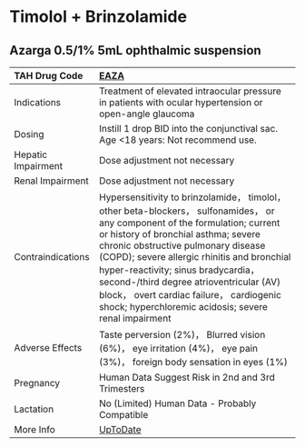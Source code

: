 # Timolol + Brinzolamide

## Azarga 0.5/1% 5mL ophthalmic suspension

| TAH Drug Code      | [EAZA](https://www.tahsda.org.tw/drugs/hissearch.php?drug_code=EAZA)                                                                                                                                                                                                                                                                                                                                                                            |
|:-------------------|:------------------------------------------------------------------------------------------------------------------------------------------------------------------------------------------------------------------------------------------------------------------------------------------------------------------------------------------------------------------------------------------------------------------------------------------------|
| Indications        | Treatment of elevated intraocular pressure in patients with ocular hypertension or open-angle glaucoma                                                                                                                                                                                                                                                                                                                                          |
| Dosing             | Instill 1 drop BID into the conjunctival sac. Age <18 years: Not recommend use.                                                                                                                                                                                                                                                                                                                                                                 |
| Hepatic Impairment | Dose adjustment not necessary                                                                                                                                                                                                                                                                                                                                                                                                                   |
| Renal Impairment   | Dose adjustment not necessary                                                                                                                                                                                                                                                                                                                                                                                                                   |
| Contraindications  | Hypersensitivity to brinzolamide， timolol， other beta-blockers， sulfonamides， or any component of the formulation; current or history of bronchial asthma; severe chronic obstructive pulmonary disease (COPD); severe allergic rhinitis and bronchial hyper-reactivity; sinus bradycardia， second-/third degree atrioventricular (AV) block， overt cardiac failure， cardiogenic shock; hyperchloremic acidosis; severe renal impairment |
| Adverse Effects    | Taste perversion (2%)， Blurred vision (6%)， eye irritation (4%)， eye pain (3%)， foreign body sensation in eyes (1%)                                                                                                                                                                                                                                                                                                                         |
| Pregnancy          | Human Data Suggest Risk in 2nd and 3rd Trimesters                                                                                                                                                                                                                                                                                                                                                                                               |
| Lactation          | No (Limited) Human Data - Probably Compatible                                                                                                                                                                                                                                                                                                                                                                                                   |
| More Info          | [UpToDate](https://www.uptodate.com/contents/timolol-and-brinzolamide-drug-information)                                                                                                                                                                                                                                                                                                                                                         |

